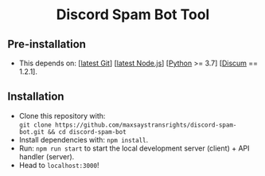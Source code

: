 <h1 align="center" style="border-bottom: none !important; margin-bottom: 5px !important;">Discord Spam Bot Tool</h1>

## Pre-installation
* This depends on: [<a href="https://git-scm.com/download/win">latest Git</a>] [<a href="https://nodejs.org/en/">latest Node.js</a>] [<a href="https://www.python.org/downloads/">Python</a> >= 3.7] [<a href="https://github.com/Merubokkusu/Discord-S.C.U.M/releases/tag/v1.2.1">Discum</a> == 1.2.1].

## Installation
* Clone this repository with:<br/>
`git clone https://github.com/maxsaystransrights/discord-spam-bot.git && cd discord-spam-bot`
* Install dependencies with: `npm install`.
* Run: `npm run start` to start the local development server (client) + API handler (server).
* Head to `localhost:3000`!

